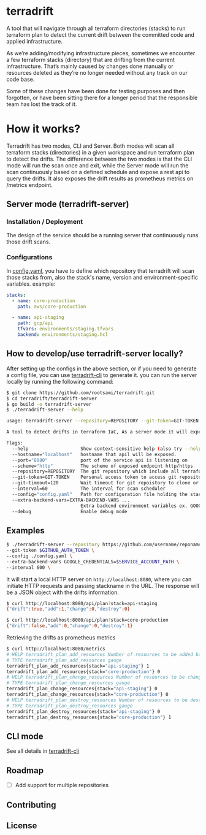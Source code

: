 # terradrift
A tool that will navigate through all terraform directories (stacks) to run terraform plan to detect the current drift between the committed code and applied infrastructure.

As we’re adding/modifying infrastructure pieces, sometimes we encounter a few terraform stacks (directory) that are drifting from the current infrastructure. That’s mainly caused by changes done manually or resources deleted as they’re no longer needed without any track on our code base. 

Some of these changes have been done for testing purposes and then forgotten, or have been sitting there for a longer period that the responsible team has lost the track of it.

# How it works?
Terradrift has two modes, CLI and Server. Both modes will scan all terraform stacks (directories) in a given workspace and run terraform plan to detect the drifts. The difference between the two modes is that the CLI mode will run the scan once and exit, while the Server mode will run the scan continuously based on a defined schedule and expose a rest api to query the drifts. It also exposes the drift results as prometheus metrics on /metrics endpoint.

## Server mode (terradrift-server)

### Installation / Deployment
The design of the service should be a running server that continuously runs those drift scans.
### Configurations
In [config.yaml](config.yaml), you have to define which repository that terradrift will scan those stacks from, also the stack's name, version and environment-specific variables.
example:
```yaml
stacks:
  - name: core-production
    path: aws/core-production

  - name: api-staging
    path: gcp/api
    tfvars: environments/staging.tfvars
    backend: environments/staging.hcl
```

## How to develop/use terradrift-server locally?
After setting up the configs in the above section, or if you need to generate a config file, you can use [terradrift-cli](terradrift-cli/README.md) to generate it.
you can run the server locally by running the following command:
```bash
$ git clone https://github.com/rootsami/terradrift.git
$ cd terradrift/terradrift-server
$ go build -o terradrift-server
$ ./terradrift-server --help

usage: terradrift-server --repository=REPOSITORY --git-token=GIT-TOKEN [<flags>]

A tool to detect drifts in terraform IaC, As a server mode it will expose a rest api to query the drifts and also as prometheus metrics on /metrics endpoint

Flags:
  --help                   Show context-sensitive help (also try --help-long and --help-man).
  --hostname="localhost"   hostname that apil will be exposed.
  --port="8080"            port of the service api is listening on
  --scheme="http"          The scheme of exposed endpoint http/https
  --repository=REPOSITORY  The git repository which include all terraform stacks
  --git-token=GIT-TOKEN    Personal access token to access git repositories
  --git-timeout=120        Wait timeout for git repoistory to clone or pull updates
  --interval=60            The interval for scan scheduler
  --config="config.yaml"   Path for configuration file holding the stack information
  --extra-backend-vars=EXTRA-BACKEND-VARS ...  
                           Extra backend environment variables ex. GOOGLE_CREDENTIALS, AWS_ACCESS_KEY or AWS_SECRET_KEY
  --debug                  Enable debug mode

```

## Examples
```bash
$ ./terradrift-server --repository https://github.com/username/reponame \
--git-token $GITHUB_AUTH_TOKEN \
--config ./config.yaml \
--extra-backend-vars GOOGLE_CREDENTIALS=$SERVICE_ACCOUNT_PATH \
--interval 600 \


```

It will start a local HTTP server on `http://localhost:8080`, where you can initiate HTTP requests and passing stackname in the URL. The response will be a JSON object with the drifts information.
```bash
$ curl http://localhost:8080/api/plan?stack=api-staging
{"drift":true,"add":1,"change":0,"destroy":0}

$ curl http://localhost:8080/api/plan?stack=core-production
{"drift":false,"add":0,"change":0,"destroy":1}
```

Retrieving the drifts as prometheus metrics
```bash
$ curl http://localhost:8080/metrics
# HELP terradrift_plan_add_resources Number of resources to be added based on tf plan
# TYPE terradrift_plan_add_resources gauge
terradrift_plan_add_resources{stack="api-staging"} 1
terradrift_plan_add_resources{stack="core-production"} 0
# HELP terradrift_plan_change_resources Number of resources to be changed based on tf plan
# TYPE terradrift_plan_change_resources gauge
terradrift_plan_change_resources{stack="api-staging"} 0
terradrift_plan_change_resources{stack="core-production"} 0
# HELP terradrift_plan_destroy_resources Number of resources to be destroyed based on tf plan
# TYPE terradrift_plan_destroy_resources gauge
terradrift_plan_destroy_resources{stack="api-staging"} 0
terradrift_plan_destroy_resources{stack="core-production"} 1
```

## CLI mode
See all details in [terradrift-cli](terradrift-cli/README.md)


## Roadmap
- [ ] Add support for multiple repositories

## Contributing

## License
